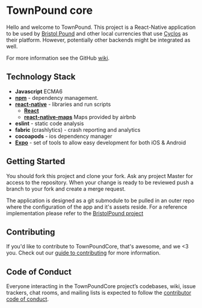 # TownPound core
Hello and welcome to TownPound. This project is a React-Native application to be used by [Bristol Pound](http://bristolpound.org/) and other local currencies that use [Cyclos](https://www.cyclos.org/) as their platform. However, potentially other backends might be integrated as well.

For more information see the GitHub [wiki](https://gitlab.com/TownPound/Cyclos/ScottLogic.mobile.react-native/TownPoundCore/wikis/home).

## Technology Stack
* __Javascript__ ECMA6
* [__npm__](https://docs.npmjs.com/) - dependency management.
* [__react-native__](https://facebook.github.io/react-native/) - libraries and run scripts
  * [__React__](https://reactjs.org/)
  * [__react-native-maps__](https://github.com/airbnb/react-native-maps) Maps provided by airbnb
* __eslint__ - static code analysis
* __fabric__ (crashlytics) - crash reporting and analytics
* __cocoapods__ - ios dependency manager
* [__Expo__](https://expo.io/) - set of tools to allow easy development for both iOS & Android

## Getting Started
You should fork this project and clone your fork. Ask any project Master for access to the repository. When your change is ready to be reviewed push a branch to your fork and create a merge request.

The application is designed as a git submodule to be pulled in an outer repo where the configuration of the app and it's assets reside. For a reference implementation please refer to the [BristolPound project](https://gitlab.com/TownPound/Cyclos/ScottLogic.mobile.react-native/BristolPound)

## Contributing

If you'd like to contribute to TownPoundCore, that's awesome, and we <3 you. Check out our [guide to contributing](CONTRIBUTING.md) for more information.

## Code of Conduct

Everyone interacting in the TownPoundCore project’s codebases, wiki, issue trackers, chat rooms, and mailing lists is expected to follow the [contributor code of conduct](CODE_OF_CONDUCT.md).
